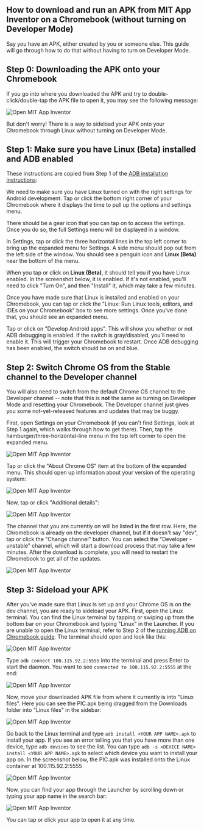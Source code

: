 ## How to download and run an APK from MIT App Inventor on a Chromebook (without turning on Developer Mode)

Say you have an APK, either created by you or someone else. This guide will go through how to do that without having to turn on Developer Mode.

## Step 0: Downloading the APK onto your Chromebook

If you go into where you downloaded the APK and try to double-click/double-tap the APK file to open it, you may see the following message:

![Open MIT App Inventor](apk_screenshots/Step-0-2.png)

But don't worry! There is a way to sideload your APK onto your Chromebook through Linux without turning on Developer Mode.

## Step 1: Make sure you have Linux (Beta) installed and ADB enabled

These instructions are copied from Step 1 of the [ADB installation instructions](adb_on_chromebook.md):

We need to make sure you have Linux turned on with the right settings for Android development. Tap or click the bottom right corner of your Chromebook where it displays the time to pull up the options and settings menu.

There should be a gear icon that you can tap on to access the settings. Once you do so, the full Settings menu will be displayed in a window. 

In Settings, tap or click the three horizontal lines in the top left corner to bring up the expanded menu for Settings. A side menu should pop out from the left side of the window. You should see a penguin icon and **Linux (Beta)** near the bottom of the menu.

When you tap or click on **Linux (Beta)**, it should tell you if you have Linux enabled. In the screenshot below, it is enabled. If it's not enabled, you'll need to click "Turn On", and then "Install" it, which may take a few minutes.

Once you have made sure that Linux is installed and enabled on your Chromebook, you can tap or click the "Linux: Run Linux tools, editors, and IDEs on your Chromebook" box to see more settings. Once you've done that, you should see an expanded menu.

Tap or click on "Develop Android apps". This will show you whether or not ADB debugging is enabled. If the switch is gray/disabled, you'll need to enable it. This will trigger your Chromebook to restart. Once ADB debugging has been enabled, the switch should be on and blue.

## Step 2: Switch Chrome OS from the Stable channel to the Developer channel

You will also need to switch from the default Chrome OS channel to the Developer channel -- note that this is **not** the same as turning on Developer Mode and resetting your Chromebook. The Developer channel just gives you some not-yet-released features and updates that may be buggy.

First, open Settings on your Chromebook (if you can't find Settings, look at Step 1 again, which walks through how to get there). Then, tap the hamburger/three-horizontal-line menu in the top left corner to open the expanded menu.

![Open MIT App Inventor](apk_screenshots/Step-2-0.png)

Tap or click the "About Chrome OS" item at the bottom of the expanded menu. This should open up information about your version of the operating system:

![Open MIT App Inventor](apk_screenshots/Step-2-1.png)

Now, tap or click "Additional details":

![Open MIT App Inventor](apk_screenshots/Step-2-2.png)

The channel that you are currently on will be listed in the first row. Here, the Chromebook is already on the developer channel, but if it doesn't say "dev", tap or click the "Change channel" button. You can select the "Developer - unstable" channel, which will start a download process that may take a few minutes. After the download is complete, you will need to restart the Chromebook to get all of the updates.

![Open MIT App Inventor](apk_screenshots/Step-2-3.png)

## Step 3: Sideload your APK

After you've made sure that Linux is set up and your Chrome OS is on the dev channel, you are ready to sideload your APK. First, open the Linux terminal. You can find the Linux terminal by tapping or swiping up from the bottom bar on your Chromebook and typing "Linux" in the Launcher. If you are unable to open the Linux terminal, refer to Step 2 of the [running ADB on Chromebook guide](adb_on_chromebook.md). The terminal should open and look like this:

![Open MIT App Inventor](apk_screenshots/Step-3-0.png)

Type `adb connect 100.115.92.2:5555` into the terminal and press Enter to start the daemon. You want to see `connected to 100.115.92.2:5555` at the end:

![Open MIT App Inventor](apk_screenshots/Step-3-1.png)

Now, move your downloaded APK file from where it currently is into "Linux files". Here you can see the PIC.apk being dragged from the Downloads folder into "Linux files" in the sidebar:

![Open MIT App Inventor](apk_screenshots/Step-3-2.png)

Go back to the Linux terminal and type `adb install <YOUR APP NAME>.apk` to install your app. If you see an error telling you that you have more than one device, type `adb devices` to see the list. You can type `adb -s <DEVICE NAME> install <YOUR APP NAME>.apk` to select which device you want to install your app on. In the screenshot below, the PIC.apk was installed onto the Linux container at 100.115.92.2:5555

![Open MIT App Inventor](apk_screenshots/Step-3-3.png)

Now, you can find your app through the Launcher by scrolling down or typing your app name in the search bar:

![Open MIT App Inventor](apk_screenshots/Step-3-4.png)

You can tap or click your app to open it at any time.
